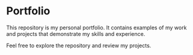 # Portfolio

This repository is my personal portfolio. It contains examples of my work and projects that demonstrate my skills and experience.

Feel free to explore the repository and review my projects.
